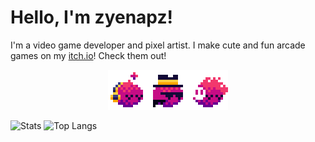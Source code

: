 # Hello, I'm zyenapz!

I'm a video game developer and pixel artist. I make cute and fun arcade games on my [itch.io](https://zyenapz.itch.io)! Check them out!
<p align="center">
  <img src="https://github.com/zyenapz/zyenapz/blob/main/my_icons-large.png">
</p>

![Stats](https://github-readme-stats.vercel.app/api?username=zyenapz&&show_icons=true&title_color=C60C85&icon_color=C60C85)
![Top Langs](https://github-readme-stats.vercel.app/api/top-langs/?username=zyenapz&hide=javascript,css,scss,html)
